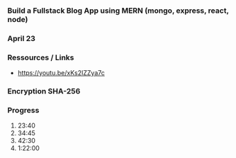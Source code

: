 ### Build a Fullstack Blog App using MERN (mongo, express, react, node)

### April 23

### Ressources / Links

- https://youtu.be/xKs2IZZya7c

### Encryption SHA-256

### Progress
1. 23:40
2. 34:45
3. 42:30
4. 1:22:00